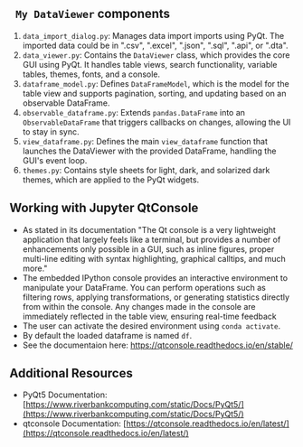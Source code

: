 ## ` My DataViewer` components

1. `data_import_dialog.py`: Manages data import imports using PyQt. The imported data could be in ".csv", ".excel", ".json", ".sql", ".api", or ".dta".
2. `data_viewer.py`: Contains the `DataViewer` class, which provides the core GUI using PyQt. It handles table views, search functionality, variable tables, themes, fonts, and a console.
3. `dataframe_model.py`: Defines `DataFrameModel`, which is the model for the table view and supports pagination, sorting, and updating based on an observable DataFrame.
4. `observable_dataframe.py`: Extends `pandas.DataFrame` into an `ObservableDataFrame` that triggers callbacks on changes, allowing the UI to stay in sync.
5. `view_dataframe.py`: Defines the main `view_dataframe` function that launches the DataViewer with the provided DataFrame, handling the GUI's event loop.
6. `themes.py`: Contains style sheets for light, dark, and solarized dark themes, which are applied to the PyQt widgets.


##  Working with Jupyter QtConsole 


- As stated in its documentation "The Qt console is a very lightweight application that largely feels like a terminal, but provides a number of enhancements only possible in a GUI, such as inline figures, proper multi-line editing with syntax highlighting, graphical calltips, and much more."
- The embedded IPython console provides an interactive environment to manipulate your DataFrame. You can perform operations such as filtering rows, applying transformations, or generating statistics directly from within the console. Any changes made in the console are immediately reflected in the table view, ensuring real-time feedback
- The user can activate the desired environment using `conda activate`.
- By default the loaded dataframe is named `df`.
- See the documentaion here: https://qtconsole.readthedocs.io/en/stable/

## Additional Resources


- PyQt5 Documentation: [https://www.riverbankcomputing.com/static/Docs/PyQt5/](https://www.riverbankcomputing.com/static/Docs/PyQt5/)
- qtconsole Documentation: [https://qtconsole.readthedocs.io/en/latest/](https://qtconsole.readthedocs.io/en/latest/)
